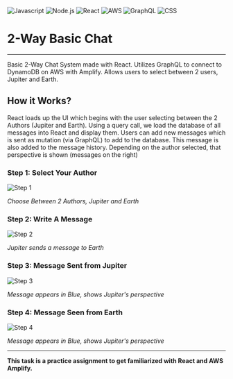 <img alt = "Javascript" src="https://img.shields.io/badge/JavaScript-F7DF1E?style=for-the-badge&logo=javascript&logoColor=black" /> <img alt = "Node.js" src="https://img.shields.io/badge/Node.js-43853D?style=for-the-badge&logo=node.js&logoColor=white" /> <img alt = "React" src="https://img.shields.io/badge/React-20232A?style=for-the-badge&logo=react&logoColor=61DAFB" /> <img alt = "AWS" src="https://img.shields.io/badge/Amazon_AWS-232F3E?style=for-the-badge&logo=amazon-aws&logoColor=white" /> <img alt = "GraphQL" src="https://img.shields.io/badge/GraphQl-E10098?style=for-the-badge&logo=graphql&logoColor=white" /> <img alt = "CSS" src="https://img.shields.io/badge/CSS-239120?&style=for-the-badge&logo=css3&logoColor=white" />

# 2-Way Basic Chat

---

Basic 2-Way Chat System made with React. Utilizes GraphQL to connect to DynamoDB on AWS with Amplify. Allows users to select between 2 users, Jupiter and Earth.

## How it Works?

React loads up the UI which begins with the user selecting between the 2 Authors (Jupiter and Earth). Using a query call, we load the database of all messages into React and display them. Users can add new messages which is sent as mutation (via GraphQL) to add to the database. This message is also added to the message history. Depending on the author selected, that perspective is shown (messages on the right)

### Step 1: Select Your Author

<image alt = "Step 1" src="./screenshots/step1.jpg"/>

<em>Choose Between 2 Authors, Jupiter and Earth</em>

### Step 2: Write A Message

<image alt = "Step 2" src="./screenshots/step2.jpg"/>

<em>Jupiter sends a message to Earth</em>

### Step 3: Message Sent from Jupiter

<image alt = "Step 3" src="./screenshots/step3.jpg"/>

<em>Message appears in Blue, shows Jupiter's perspective</em>

### Step 4: Message Seen from Earth

<image alt = "Step 4" src="./screenshots/step4.jpg"/>

<em>Message appears in Blue, shows Jupiter's perspective</em>

---

<strong>This task is a practice assignment to get familiarized with React and AWS Amplify.</strong>
